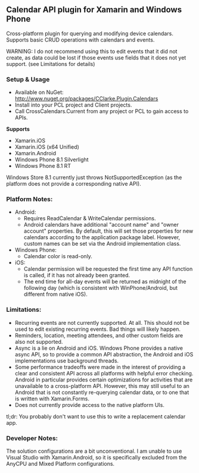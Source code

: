 ## Calendar API plugin for Xamarin and Windows Phone

Cross-platform plugin for querying and modifying device calendars. Supports basic CRUD operations with calendars and events.

WARNING: I do not recommend using this to edit events that it did not create, as data could be lost if those events use fields that it does not yet support. (see Limitations for details)

### Setup & Usage
* Available on NuGet: http://www.nuget.org/packages/CClarke.Plugin.Calendars
* Install into your PCL project and Client projects.
* Call CrossCalendars.Current from any project or PCL to gain access to APIs.

**Supports**
* Xamarin.iOS
* Xamarin.iOS (x64 Unified)
* Xamarin.Android
* Windows Phone 8.1 Silverlight
* Windows Phone 8.1 RT

Windows Store 8.1 currently just throws NotSupportedException (as the platform does not provide a corresponding native API).

### Platform Notes:
* Android:
  * Requires ReadCalendar & WriteCalendar permissions.
  * Android calendars have additional "account name" and "owner account" properties. By default, this will set those properties for new calendars according to the application package label. However, custom names can be set via the Android implementation class.
* Windows Phone:
  * Calendar color is read-only.
* iOS:
  * Calendar permission will be requested the first time any API function is called, if it has not already been granted.
  * The end time for all-day events will be returned as midnight of the following day (which is consistent with WinPhone/Android, but different from native iOS).

### Limitations:
* Recurring events are not currently supported. At all. This should not be used to edit existing recurring events. Bad things will likely happen.
* Reminders, location, meeting attendees, and other custom fields are also not supported.
* Async is a lie on Android and iOS. Windows Phone provides a native async API, so to provide a common API abstraction, the Android and iOS implementations use background threads.
* Some performance tradeoffs were made in the interest of providing a clear and consistent API across all platforms with helpful error checking. Android in particular provides certain optimizations for activities that are unavailable to a cross-platform API. However, this may still useful to an Android that is not constantly re-querying calendar data, or to one that is written with Xamarin.Forms.
* Does not currently provide access to the native platform UIs.

tl;dr: You probably don't want to use this to write a replacement calendar app.

### Developer Notes:
The solution configurations are a bit unconventional. I am unable to use Visual Studio with Xamarin.Android, so it is specifically excluded from the AnyCPU and Mixed Platform configurations.
